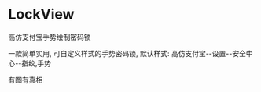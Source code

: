 # LockView
高仿支付宝手势绘制密码锁


一款简单实用, 可自定义样式的手势密码锁, 默认样式: 高仿支付宝--设置--安全中心--指纹,手势

有图有真相

<imag src="https://github.com/jackdover/LockView/blob/master/gif/lockview.gif" width="240" height="360" />

